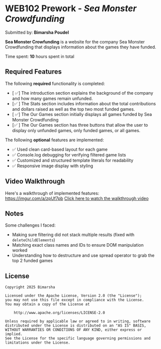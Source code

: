 # WEB102 Prework - *Sea Monster Crowdfunding*

Submitted by: **Bimarsha Poudel**

**Sea Monster Crowfunding** is a website for the company Sea Monster Crowdfunding that displays information about the games they have funded.

Time spent: **10** hours spent in total

## Required Features

The following **required** functionality is completed:

* [ ✅] The introduction section explains the background of the company and how many games remain unfunded.
* [✅ ] The Stats section includes information about the total contributions and dollars raised as well as the top two most funded games.
* [ ✅] The Our Games section initially displays all games funded by Sea Monster Crowdfunding
* [✅ ] The Our Games section has three buttons that allow the user to display only unfunded games, only funded games, or all games.

The following **optional** features are implemented:

* ✅ Used clean card-based layout for each game
* ✅ Console.log debugging for verifying filtered game lists
* ✅ Customized and structured template literals for readability
* ✅ Responsive image display with styling

## Video Walkthrough

Here's a walkthrough of implemented features:
https://imgur.com/a/zpUf7pb
[Click here to watch the walkthrough video]( )


<!-- Replace this with whatever GIF tool you used! -->
<!-- GIF created with ...   -->
<!-- Recommended tools:
[Kap](https://getkap.co/) for macOS
[ScreenToGif](https://www.screentogif.com/) for Windows
[peek](https://github.com/phw/peek) for Linux. -->

## Notes
Some challenges I faced: 
* Making sure filtering did not stack multiple results (fixed with `deleteChildElements`)
* Matching exact class names and IDs to ensure DOM manipulation worked
* Understanding how to destructure and use spread operator to grab the top 2 funded games
## License

    Copyright 2025 Bimarsha

    Licensed under the Apache License, Version 2.0 (the "License");
    you may not use this file except in compliance with the License.
    You may obtain a copy of the License at

        http://www.apache.org/licenses/LICENSE-2.0

    Unless required by applicable law or agreed to in writing, software
    distributed under the License is distributed on an "AS IS" BASIS,
    WITHOUT WARRANTIES OR CONDITIONS OF ANY KIND, either express or implied.
    See the License for the specific language governing permissions and
    limitations under the License.
